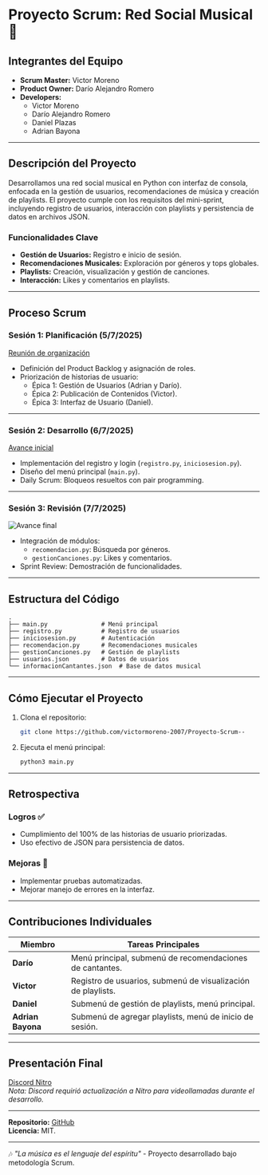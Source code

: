 # Proyecto Scrum: Red Social Musical 🎵

## Integrantes del Equipo

- **Scrum Master:** Victor Moreno  
- **Product Owner:** Darío Alejandro Romero  
- **Developers:**  
  - Victor Moreno  
  - Darío Alejandro Romero  
  - Daniel Plazas  
  - Adrian Bayona  

---

## Descripción del Proyecto

Desarrollamos una red social musical en Python con interfaz de consola, enfocada en la gestión de usuarios, recomendaciones de música y creación de playlists. El proyecto cumple con los requisitos del mini-sprint, incluyendo registro de usuarios, interacción con playlists y persistencia de datos en archivos JSON.

### Funcionalidades Clave

- **Gestión de Usuarios:** Registro e inicio de sesión.  
- **Recomendaciones Musicales:** Exploración por géneros y tops globales.  
- **Playlists:** Creación, visualización y gestión de canciones.  
- **Interacción:** Likes y comentarios en playlists.  

---

## Proceso Scrum

### Sesión 1: Planificación (5/7/2025)  
[Reunión de organización](https://cdn.discordapp.com/attachments/1391086022447599638/1391099835284848720/Scrum_1.png)  
- Definición del Product Backlog y asignación de roles.  
- Priorización de historias de usuario:  
  - Épica 1: Gestión de Usuarios (Adrian y Darío).  
  - Épica 2: Publicación de Contenidos (Victor).  
  - Épica 3: Interfaz de Usuario (Daniel).  

---

### Sesión 2: Desarrollo (6/7/2025)  
[Avance inicial](https://cdn.discordapp.com/attachments/1391086022447599638/1391456118152106065/Captura_desde_2025-07-06_11-29-34.png)  
- Implementación del registro y login (`registro.py`, `iniciosesion.py`).  
- Diseño del menú principal (`main.py`).  
- Daily Scrum: Bloqueos resueltos con pair programming.  

---

### Sesión 3: Revisión (7/7/2025)  
![Avance final](https://cdn.discordapp.com/attachments/1391086022447599638/1391982685122990211/image.png)  
- Integración de módulos:  
  - `recomendacion.py`: Búsqueda por géneros.  
  - `gestionCanciones.py`: Likes y comentarios.  
- Sprint Review: Demostración de funcionalidades.  

---

## Estructura del Código

```plaintext
.
├── main.py               # Menú principal
├── registro.py           # Registro de usuarios
├── iniciosesion.py       # Autenticación
├── recomendacion.py      # Recomendaciones musicales
├── gestionCanciones.py   # Gestión de playlists
├── usuarios.json         # Datos de usuarios
└── informacionCantantes.json  # Base de datos musical
```

---

## Cómo Ejecutar el Proyecto

1. Clona el repositorio:  
   ```bash
   git clone https://github.com/victormoreno-2007/Proyecto-Scrum--
   ```
2. Ejecuta el menú principal:  
   ```bash
   python3 main.py
   ```

---

## Retrospectiva

### Logros ✅  
- Cumplimiento del 100% de las historias de usuario priorizadas.  
- Uso efectivo de JSON para persistencia de datos.  

### Mejoras 🔄  
- Implementar pruebas automatizadas.  
- Mejorar manejo de errores en la interfaz.  

---

## Contribuciones Individuales

| Miembro            | Tareas Principales                                                                 |
|--------------------|-----------------------------------------------------------------------------------|
| **Darío**          | Menú principal, submenú de recomendaciones de cantantes.                          |
| **Victor**         | Registro de usuarios, submenú de visualización de playlists.                      |
| **Daniel**         | Submenú de gestión de playlists, menú principal.                                  |
| **Adrian Bayona**  | Submenú de agregar playlists, menú de inicio de sesión.                           |

---

## Presentación Final  
[Discord Nitro](https://cdn.discordapp.com/attachments/1391086022447599638/1391982904661250209/Captura_desde_2025-07-07_22-22-42.png)  
*Nota: Discord requirió actualización a Nitro para videollamadas durante el desarrollo.*  

--- 

**Repositorio:** [GitHub](https://github.com/victormoreno-2007/Proyecto-Scrum--)  
**Licencia:** MIT.  

--- 
🎶 *"La música es el lenguaje del espíritu"* - Proyecto desarrollado bajo metodología Scrum.